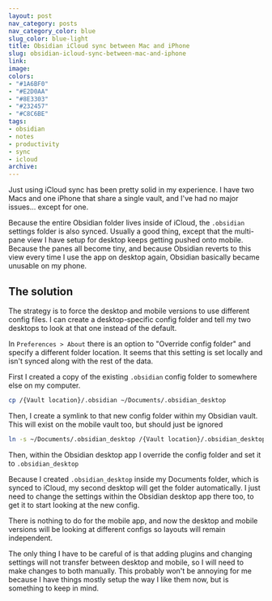 ```yaml
---
layout: post
nav_category: posts
nav_category_color: blue
slug_color: blue-light
title: Obsidian iCloud sync between Mac and iPhone
slug: obsidian-icloud-sync-between-mac-and-iphone
link: 
image: 
colors:
- "#1A6BF0"
- "#E2D0AA"
- "#8E3303"
- "#232457"
- "#C8C6BE"
tags:
- obsidian
- notes
- productivity
- sync
- icloud
archive: 
---
```


Just using iCloud sync has been pretty solid in my experience. I have two Macs and one iPhone that share a single vault, and I've had no major issues... except for one.

Because the entire Obsidian folder lives inside of iCloud, the `.obsidian` settings folder is also synced. Usually a good thing, except that the multi-pane view I have setup for desktop keeps getting pushed onto mobile. Because the panes all become tiny, and because Obsidian reverts to this view every time I use the app on desktop again, Obsidian basically became unusable on my phone.

## The solution

The strategy is to force the desktop and mobile versions to use different config files. I can create a desktop-specific config folder and tell my two desktops to look at that one instead of the default.

In `Preferences > About` there is an option to "Override config folder" and specify a different folder location. It seems that this setting is set locally and isn't synced along with the rest of the data.

First I created a copy of the existing `.obsidian` config folder to somewhere else on my computer.

```bash
cp /{Vault location}/.obsidian ~/Documents/.obsidian_desktop
```

Then, I create a symlink to that new config folder within my Obsidian vault. This will exist on the mobile vault too, but should just be ignored

```bash
ln -s ~/Documents/.obsidian_desktop /{Vault location}/.obsidian_desktop
```

Then, within the Obsidian desktop app I override the config folder and set it to `.obsidian_desktop`

Because I created  `.obsidian_desktop` inside my Documents folder, which is synced to iCloud, my second desktop will get the folder automatically. I just need to change the settings within the Obsidian desktop app there too, to get it to start looking at the new config.

There is nothing to do for the mobile app, and now the desktop and mobile versions will be looking at different configs so layouts will remain independent.

The only thing I have to be careful of is that adding plugins and changing settings will not transfer between desktop and mobile, so I will need to make changes to both manually. This probably won't be annoying for me because I have things mostly setup the way I like them now, but is something to keep in mind.
